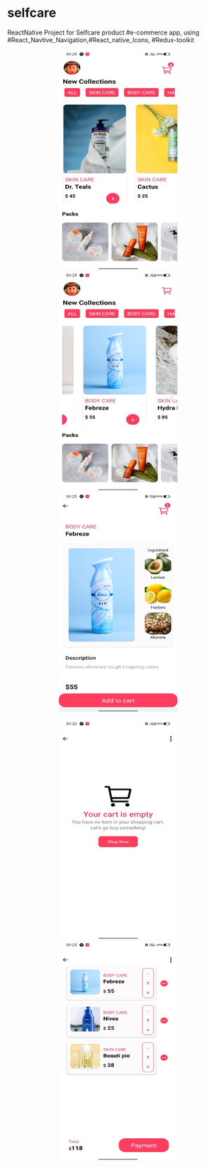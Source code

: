 # selfcare
ReactNative Project for Selfcare product #e-commerce app, using #React_Navtive_Navigation,#React_native_Icons, #Redux-toolkit
<p align="center" width="100%">
 <img src="https://github.com/Ajaykumaraw/selfcare/blob/main/selfcare1.jpg" alt="selfcare snapshot" width="270" height="500">
 <img src="https://github.com/Ajaykumaraw/selfcare/blob/main/selfcare2.jpg" alt="selfcare snapshot" width="270" height="500">
 <img src="https://github.com/Ajaykumaraw/selfcare/blob/main/selfcare3.jpg" alt="selfcare snapshot" width="270" height="500">
 </p>
 <p align="center" width="100%">
 <img src="https://github.com/Ajaykumaraw/selfcare/blob/main/selfcare4.jpg" alt="selfcare snapshot" width="270" height="500">
 <img src="https://github.com/Ajaykumaraw/selfcare/blob/main/selfcare5.jpg" alt="selfcare snapshot" width="270" height="500">
  </p>
